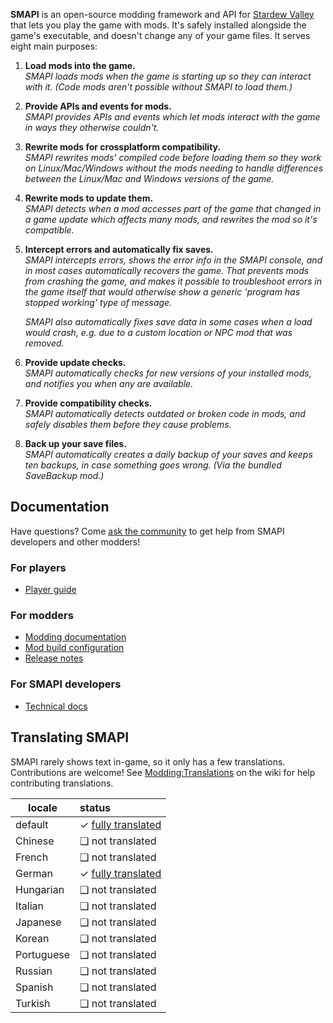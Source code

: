 **SMAPI** is an open-source modding framework and API for [Stardew Valley](https://stardewvalley.net/)
that lets you play the game with mods. It's safely installed alongside the game's executable, and
doesn't change any of your game files. It serves eight main purposes:

1. **Load mods into the game.**  
   _SMAPI loads mods when the game is starting up so they can interact with it. (Code mods aren't
   possible without SMAPI to load them.)_

2. **Provide APIs and events for mods.**  
   _SMAPI provides APIs and events which let mods interact with the game in ways they otherwise
   couldn't._

3. **Rewrite mods for crossplatform compatibility.**  
   _SMAPI rewrites mods' compiled code before loading them so they work on Linux/Mac/Windows
   without the mods needing to handle differences between the Linux/Mac and Windows versions of the
   game._

4. **Rewrite mods to update them.**  
   _SMAPI detects when a mod accesses part of the game that changed in a game update which affects
   many mods, and rewrites the mod so it's compatible._

5. **Intercept errors and automatically fix saves.**  
   _SMAPI intercepts errors, shows the error info in the SMAPI console, and in most cases
   automatically recovers the game. That prevents mods from crashing the game, and makes it
   possible to troubleshoot errors in the game itself that would otherwise show a generic 'program
   has stopped working' type of message._

   _SMAPI also automatically fixes save data in some cases when a load would crash, e.g. due to a
   custom location or NPC mod that was removed._

6. **Provide update checks.**  
   _SMAPI automatically checks for new versions of your installed mods, and notifies you when any
   are available._

7. **Provide compatibility checks.**  
   _SMAPI automatically detects outdated or broken code in mods, and safely disables them before
   they cause problems._

8. **Back up your save files.**  
   _SMAPI automatically creates a daily backup of your saves and keeps ten backups, in case
   something goes wrong. (Via the bundled SaveBackup mod.)_

## Documentation
Have questions? Come [ask the community](https://smapi.io/community) to get help from SMAPI
developers and other modders!

### For players
* [Player guide](https://stardewvalleywiki.com/Modding:Player_Guide)

### For modders
* [Modding documentation](https://smapi.io/docs)
* [Mod build configuration](technical/mod-package.md)
* [Release notes](release-notes.md)

### For SMAPI developers
* [Technical docs](technical/smapi.md)

## Translating SMAPI
SMAPI rarely shows text in-game, so it only has a few translations. Contributions are welcome! See
[Modding:Translations](https://stardewvalleywiki.com/Modding:Translations) on the wiki for help
contributing translations.

locale     | status
---------- | :----------------
default    | ✓ [fully translated](../src/SMAPI/i18n/default.json)
Chinese    | ❑ not translated
French     | ❑ not translated
German     | ✓ [fully translated](../src/SMAPI/i18n/de.json)
Hungarian  | ❑ not translated
Italian    | ❑ not translated
Japanese   | ❑ not translated
Korean     | ❑ not translated
Portuguese | ❑ not translated
Russian    | ❑ not translated
Spanish    | ❑ not translated
Turkish    | ❑ not translated
